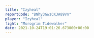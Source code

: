 ```yaml
---
title: "Izyheal"
reportCode: "BNhy3GwzCKJA89Vn"
player: "Izyheal"
fight: "Morogrim Tidewalker"
date: 2021-10-24T19:01:26.673000+00:00
---
```

